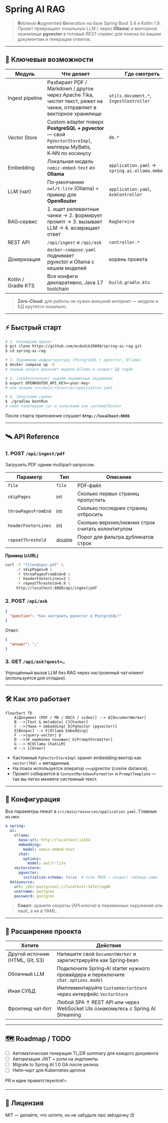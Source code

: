 # Spring AI RAG

> **R**etrieval‑**A**ugmented **G**eneration на базе Spring Boot 3.4 и Kotlin 1.9. Проект превращает локальную LLM (
> через **Ollama**) и векторное хранилище **pgvector** в готовый REST‑сервис для поиска по вашим документам и генерации
> ответов.

---

## 🚀 Ключевые возможности

|  Модуль             |  Что делает                                                                                                         |  Где смотреть                                     |
|---------------------|---------------------------------------------------------------------------------------------------------------------|---------------------------------------------------|
| Ingest pipeline     | Разбирает PDF / Markdown / другое через Apache Tika, чистит текст, режет на чанки, отправляет в векторное хранилище | `utils.document.*`, `IngestController`            |
| Vector Store        | Custom adapter поверх **PostgreSQL + pgvector** <br/>— свой `PgVectorStoreImpl`, мапперы MyBatis, K‑NN по косинусу  | `db.*`                                            |
| Embedding           | Локальная модель `nomic‑embed‑text` из **Ollama**                                                                   | `application.yaml` → `spring.ai.ollama.embedding` |
| LLM (чат)           | По‑умолчанию `owl/t‑lite` (Ollama) + пример для **OpenRouter**                                                      | `application.yaml`, `AskController`               |
| RAG‑сервис          | 1. ищет релевантные чанки → 2. формирует промпт → 3. вызывает LLM → 4. возвращает ответ                             | `RagService`                                      |
| REST API            | `/api/ingest` и `/api/ask`                                                                                          | `controller.*`                                    |
| Докеризация         | `docker-compose.yaml` поднимает pgvector и Ollama с кешем моделей                                                   | корень проекта                                    |
| Kotlin / Gradle KTS | Все конфиги декларативно, Java 17 toolchain                                                                         | `build.gradle.kts`                                |

> **Zero‑Cloud**: для работы не нужен внешний интернет — модели и БД крутятся локально.

---

## ⚡️ Быстрый старт

```bash
# 1. Клонируем проект
$ git clone https://github.com/mcdodik20008/spring-ai-rag.git
$ cd spring-ai-rag

# 2. Поднимаем инфраструктуру (PostgreSQL + pgvector, Ollama)
$ docker compose up -d
# первый запуск докачает модели Ollama и создаст БД ragdb

# 3. (необязательно) задаём переменные окружения
$ export OPENROUTER_API_KEY=<your-key>
# или правим src/main/resources/application.yaml

# 4. Запускаем сервис
$ ./gradlew bootRun
# либо пакетируем jar и запускаем как systemd/Docker
```

После старта приложение слушает **`http://localhost:8080`**.

---

## 🛰 API Reference

### 1. POST `/api/ingest/pdf`

Загрузить PDF одним multipart‑запросом.

|  Параметр           | Тип    | Описание                                          |
|---------------------|--------|---------------------------------------------------|
| `file`              | `file` | PDF‑файл                                          |
| `skipPages`         | int    | Сколько первых страниц пропустить                 |
| `throwPagesFromEnd` | int    | Сколько последних страниц отбросить               |
| `headerFooterLines` | int    | Сколько верхних/нижних строк считать колонтитулом |
| `repeatThreshold`   | double | Порог для фильтра дубликатов строк                |

**Пример (cURL)**

```bash
curl -F "file=@spec.pdf" \
     -F skipPages=0 \
     -F throwPagesFromEnd=0 \
     -F headerFooterLines=2 \
     -F repeatThreshold=0.9 \
     http://localhost:8080/api/ingest/pdf
```

### 2. POST `/api/ask`

```json
{
  "question": "Как настроить pgvector в PostgreSQL?"
}
```

Ответ:

```json
{
  "answer": "…"
}
```

### 3. GET `/api/ask?quest=…`

Упрощённый вызов LLM без RAG через настроенный чат‑клиент (используется для отладки).

---

## 🛠 Как это работает

```mermaid
flowchart TD
    A[Документ (PDF / MD / DOCX / video)] --> B[DocumentWorker]
    B -->|Text & metadata| C[Chunker]
    C -->|Чанк + embedding| D[PgVector (pgvector)]
    E[Вопрос] --> F[Ollama Embedding]
    F -->|query‑vector| D
    D -->|K наиболее похожих| G[PromptFormatter]
    G --> H[Ollama ChatLLM]
    H --> I[Ответ]
```

* Кастомный `PgVectorStoreImpl` хранит embedding‑вектор как `vector(768)` + метаданные.
* На поиск используется оператор `<=>`pgvector (cosine distance).
* Промпт собирается в `ContextMarkdownFormatter` и `PromptTemplate` — так вы легко меняете системный текст.

---

## 🔌 Конфигурация

Все параметры лежат в `src/main/resources/application.yaml`. Главные из них:

```yaml
a spring:
  ai:
    ollama:
      base-url: http://localhost:11434
      embedding:
        model: nomic-embed-text
      chat:
        options:
          model: owl/t-lite
    vectorstore:
      pgvector:
        initialize-schema: false  # если TRUE — создаст таблицы сама
  datasource:
    url: jdbc:postgresql://localhost:5432/ragdb
    username: postgres
    password: postgres
```

> **Совет:** храните секреты (API‑ключи) в переменных окружения или vault, а не в YAML.

---

## 🧩 Расширение проекта

|  Хотите                         |  Действия                                                                          |
|---------------------------------|------------------------------------------------------------------------------------|
| Другой источник (HTML, Git, S3) | Напишите свой `DocumentWorker` и зарегистрируйте как Spring‑bean                   |
| Облачный LLM                    | Подключите Spring‑AI starter нужного провайдера и переключите `chat.options.model` |
| Иная СУБД                       | Имплементируйте `CustomVectorStore` через интерфейс `VectorStore`                  |
| Фронтенд чат‑бот                | Любой SPA ↑ REST API или через WebSocket UIs ознакомьтесь с Spring AI Streaming    |

---

## 🗺 Roadmap / TODO

* [ ] Автоматическая генерация TL;DR summary для каждого документа
* [ ] Авторизация JWT + роли на эндпоинты
* [ ] Migrate to Spring AI 1.0 GA после релиза
* [ ] Helm‑чарт для Kubernetes‑деплоя

PR и идеи приветствуются!⭐️

---

## 📜 Лицензия

MIT — делайте, что хотите, но не забудьте про звёздочку 😊
